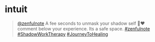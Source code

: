 # intuit

<blockquote class="tiktok-embed" cite="https://www.tiktok.com/@zenfulnote/video/7253113759110090030" data-video-id="7253113759110090030" style="max-width: 605px;min-width: 325px;" > <section> <a target="_blank" title="@zenfulnote" href="https://www.tiktok.com/@zenfulnote?refer=embed">@zenfulnote</a> A fee seconds to unmask your shadow self 🥹❤️ comment below your experience. Its a safe space.  <a title="zenfulnote" target="_blank" href="https://www.tiktok.com/tag/zenfulnote?refer=embed">#zenfulnote</a> <a title="shadowworktherapy" target="_blank" href="https://www.tiktok.com/tag/shadowworktherapy?refer=embed">#ShadowWorkTherapy</a> <a title="journeytohealing" target="_blank" href="https://www.tiktok.com/tag/journeytohealing?refer=embed">#JourneyToHealing</a> <a title="soulexploration" target="_blank" href="https://www.tiktok.com/tag/soulexploration?refer=embed"> </blockquote>
